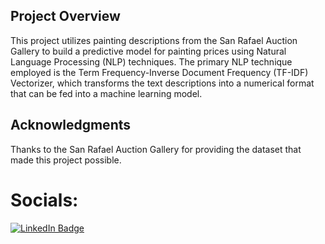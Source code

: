 ## Project Overview
This project utilizes painting descriptions from the San Rafael Auction Gallery to build a predictive model for painting prices using Natural Language Processing (NLP) techniques. The primary NLP technique employed is the Term Frequency-Inverse Document Frequency (TF-IDF) Vectorizer, which transforms the text descriptions into a numerical format that can be fed into a machine learning model.

## Acknowledgments
Thanks to the San Rafael Auction Gallery for providing the dataset that made this project possible.

# Socials:
[![LinkedIn Badge](https://img.shields.io/badge/LinkedIn-Profile-informational?style=flat&logo=linkedin&logoColor=white&color=0D76A8)](https://www.linkedin.com/in/jake-cole-422982245/)
